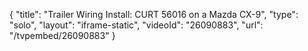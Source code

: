 {
    "title": "Trailer Wiring Install: CURT 56016 on a Mazda CX-9",
    "type": "solo",
    "layout": "iframe-static",
    "videoId": "26090883",
    "url": "\/tvpembed\/26090883"
}